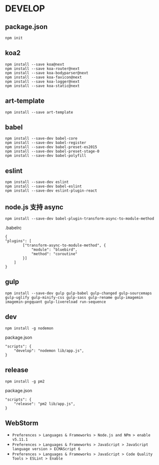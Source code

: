 # DEVELOP

## package.json

```shell
npm init
```

## koa2

```
npm install --save koa@next
npm install --save koa-router@next
npm install --save koa-bodyparser@next
npm install --save koa-favicon@next
npm install --save koa-logger@next
npm install --save koa-static@next
```

## art-template

```
npm install --save art-template
```

## babel

```
npm install --save-dev babel-core
npm install --save-dev babel-register
npm install --save-dev babel-preset-es2015
npm install --save-dev babel-preset-stage-0
npm install --save-dev babel-polyfill
```

## eslint

```
npm install --save-dev eslint
npm install --save-dev babel-eslint
npm install --save-dev eslint-plugin-react
```

## node.js 支持 async

```
npm install --save-dev babel-plugin-transform-async-to-module-method
```

.babelrc

```
{
"plugins": [
        ["transform-async-to-module-method", {
            "module": "bluebird",
            "method": "coroutine"
        }]
    ]
}    
```

## gulp

```
npm install --save-dev gulp gulp-babel gulp-changed gulp-sourcemaps gulp-uglify gulp-minify-css gulp-sass gulp-rename gulp-imagemin imagemin-pngquant gulp-livereload run-sequence

```

## dev

```shell
npm install -g nodemon
```

package.json

```
"scripts": {
    "develop": "nodemon lib/app.js",
}
```

## release

```
npm install -g pm2
```

package.json

```
"scripts": {
    "release": "pm2 lib/app.js",
}
```

## WebStorm

* `Preferences > Languages & Frameworks > Node.js and NPm > enable v5.11.1`
* `Preferences > Languages & Frameworks > JavaScript > JavaScript language version > ECMAScript 6`
* `Preferences > Languages & Frameworks > JavaScript > Code Quality Tools > ESLint > Enable`

